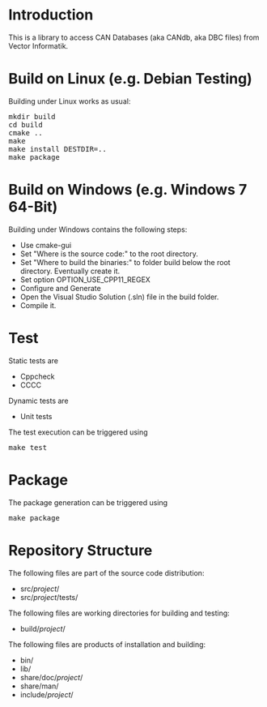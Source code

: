 # Introduction

This is a library to access CAN Databases (aka CANdb, aka DBC files) from Vector Informatik.

# Build on Linux (e.g. Debian Testing)

Building under Linux works as usual:

<pre>
mkdir build
cd build
cmake ..
make
make install DESTDIR=..
make package
</pre>

# Build on Windows (e.g. Windows 7 64-Bit)

Building under Windows contains the following steps:

* Use cmake-gui
* Set "Where is the source code:" to the root directory.
* Set "Where to build the binaries:" to folder build below the root directory. Eventually create it.
* Set option OPTION_USE_CPP11_REGEX
* Configure and Generate
* Open the Visual Studio Solution (.sln) file in the build folder.
* Compile it.

# Test

Static tests are

* Cppcheck
* CCCC

Dynamic tests are

* Unit tests

The test execution can be triggered using

<pre>
make test
</pre>

# Package

The package generation can be triggered using

<pre>
make package
</pre>

# Repository Structure

The following files are part of the source code distribution:

* src/_project_/
* src/_project_/tests/

The following files are working directories for building and testing:

* build/_project_/

The following files are products of installation and building:

* bin/
* lib/
* share/doc/_project_/
* share/man/
* include/_project_/
